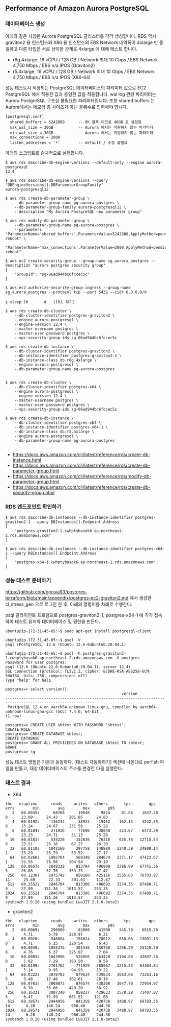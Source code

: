 ## Performance of Amazon Aurora PostgreSQL ##

### 데이터베이스 생성 ###

아래와 같은 사양한 Aurora PostgreSQL 클러스터를 각각 생성합니다. RDS 역시 graviton2 용 인스턴스와 X86 용 인스턴스의 EBS Network 대역폭이 4xlarge 만 동일하고 다른 타입은 서로 상이한 관계로 4xlarge 에 대해 테스트 합니다.  

- r6g.4xlarge: 16 vCPU / 128 GB / Network 최대 10 Gbps / EBS Network 4,750 Mbps / EBS n/a IPOS (Graviton2)
- r5.4xlarge: 16 vCPU / 128 GB / Network 최대 10 Gbps / EBS Network 4,750 Mbps / EBS n/a IPOS (X86-64)

성능 테스트시 적용되는 PostgreSQL 데이터베이스의 파리미터 값으로 EC2 PostgreSQL 에서 적용한 값과 동일한 값을 적용합니다. wal log 관련 파리미터는 Aurora PostgreSQL 구조상 불필요한 파리미터입니다. 또한 shared buffers 는 Aurora에서는 메모리 총 사이즈가 아닌 블록수로 입력해야 합니다. 
```
[postgresql.conf]
  shared_buffers = 5242880      -- 8K 블록 이므로 40GB 로 설정됨
  max_wal_size = 30GB           -- Aurora 에서는 지원하지 않는 파라미터
  min_wal_size = 30GB           -- Aurora 에서는 지원하지 않는 파라미터
  max_connections = 2000
  listen_addresses = '*'        -- default / 수정 불필요
```

아래의 스크립트를 순차적으로 실행합니다. 

```
$ aws rds describe-db-engine-versions --default-only --engine aurora-postgresql
12.4

$ aws rds describe-db-engine-versions --query "DBEngineVersions[].DBParameterGroupFamily"
aurora-postgresql12

$ aws rds create-db-parameter-group \
    --db-parameter-group-name pg-aurora-postgres \
    --db-parameter-group-family aurora-postgresql12 \
    --description "My Aurora PostgreSQL new parameter group"

$ aws rds modify-db-parameter-group \
    --db-parameter-group-name pg-aurora-postgres \
    --parameters "ParameterName='shared_buffers',ParameterValue=5242880,ApplyMethod=pending-reboot" \
                 "ParameterName='max_connections',ParameterValue=2000,ApplyMethod=pending-reboot"   

$ aws ec2 create-security-group --group-name sg_aurora_postgres --description "aurora postgres security group"
{
    "GroupId": "sg-06ad944bc6fccec5c"
}

$ aws ec2 authorize-security-group-ingress --group-name sg_aurora_postgres --protocol tcp --port 5432 --cidr 0.0.0.0/0

$ sleep 10       #   (10초 대기)                    
                                        
$ aws rds create-db-cluster \
    --db-cluster-identifier postgres-graviton2 \
    --engine aurora-postgresql \
    --engine-version 12.4 \
    --master-username postgres \
    --master-user-password postgres \
    --vpc-security-group-ids sg-06ad944bc6fccec5c          

$ aws rds create-db-instance \
    --db-cluster-identifier postgres-graviton2 \
    --db-instance-identifier postgres-graviton2-1 \
    --db-instance-class db.r6g.4xlarge \
    --engine aurora-postgresql \
    --db-parameter-group-name pg-aurora-postgres
    
    
$ aws rds create-db-cluster \
    --db-cluster-identifier postgres-x64 \
    --engine aurora-postgresql \
    --engine-version 12.4 \
    --master-username postgres \
    --master-user-password postgres \
    --vpc-security-group-ids sg-06ad944bc6fccec5c
    
$ aws rds create-db-instance \
    --db-cluster-identifier postgres-x64 \
    --db-instance-identifier postgres-x64-1 \
    --db-instance-class db.r5.4xlarge \
    --engine aurora-postgresql \
    --db-parameter-group-name pg-aurora-postgres
    
```

* https://docs.aws.amazon.com/cli/latest/reference/rds/create-db-instance.html
* https://docs.aws.amazon.com/cli/latest/reference/rds/create-db-parameter-group.html
* https://docs.aws.amazon.com/cli/latest/reference/rds/modify-db-parameter-group.html
* https://docs.aws.amazon.com/cli/latest/reference/rds/create-db-security-group.html


### RDS 엔드포인트 확인하기 ###

```
$ aws rds describe-db-instances --db-instance-identifier postgres-graviton2-1 --query DBInstances[].Endpoint.Address
[
    "postgres-graviton2-1.cwhptybasok6.ap-northeast-2.rds.amazonaws.com"
]

$ aws rds describe-db-instances --db-instance-identifier postgres-x64-1 --query DBInstances[].Endpoint.Address
[
    "postgres-x64-1.cwhptybasok6.ap-northeast-2.rds.amazonaws.com"
]
```


### 성능 테스트 준비하기 ###

https://github.com/gnosia93/postgres-terraform/blob/main/appendix/postgres-ec2-graviton2.md 에서 생성한 cl_stress_gen 으로 로그인 한 후, 아래의 명령어를 차례로 수행한다. 

psql 클라이언트 프로램으로 postgres-graviton2-1, postgres-x64-1 에 각각 접속하여 테스트 유저와 데이터베이스 및 권한을 만든다. 

```
ubuntu@ip-172-31-45-65:~$ sudo apt-get install postgresql-client

ubuntu@ip-172-31-45-65:~$ psql -V
psql (PostgreSQL) 12.6 (Ubuntu 12.6-0ubuntu0.20.04.1)

ubuntu@ip-172-31-45-65:~$ psql -h postgres-graviton2-1.cwhptybasok6.ap-northeast-2.rds.amazonaws.com -U postgres
Password for user postgres: 
psql (12.6 (Ubuntu 12.6-0ubuntu0.20.04.1), server 12.4)
SSL connection (protocol: TLSv1.2, cipher: ECDHE-RSA-AES256-GCM-SHA384, bits: 256, compression: off)
Type "help" for help.

postgres=> select version();
                                                   version                                                   
-------------------------------------------------------------------------------------------------------------
 PostgreSQL 12.4 on aarch64-unknown-linux-gnu, compiled by aarch64-unknown-linux-gnu-gcc (GCC) 7.4.0, 64-bit
(1 row)

postgres=> CREATE USER sbtest WITH PASSWORD 'sbtest';
CREATE ROLE
postgres=> CREATE DATABASE sbtest;
CREATE DATABASE
postgres=> GRANT ALL PRIVILEGES ON DATABASE sbtest TO sbtest;
GRANT
postgres=> \q
```



성능 테스트 방법은 기존과 동일하다. [테스트 자동화하기] 섹션에 나온대로 perf.sh 파일을 만들고, 대상 데이터베이스의 주소를 변경한 다음 실행한다. 

### 테스트 결과 ###

* X64
```
thc   elaptime      reads     writes   others       tps        qps    errs        min        avg        max        p95
   2   60.0035s      68768      19648     9824     81.86    1637.20       0      23.09      24.43     201.85      24.83
   4   60.0192s     136234      38924    19462    162.13    3242.55       0      23.24      24.67     231.59      25.28
   8   60.0104s     271936      77696    38848    323.67    6473.39       0      23.23      24.71      31.13      25.28
  16   60.0181s     534226     152636    76318    635.78   12715.54       0      23.51      25.16      67.27      26.20
  32   60.0110s    1042160     297758   148880   1240.39   24808.14       1      23.29      25.79      53.52      27.17
  64   60.0260s    1992704     569340   284674   2371.17   47423.67       1      23.55      26.98     204.54      29.19
 128   60.0657s    2848328     813794   406908   3386.99   67741.36       5      26.08      37.76     359.23      47.47
 256   60.1230s    2975742     850180   425116   3535.03   70703.97      11      25.69      72.33     301.61     112.67
 512   60.2552s    2846704     813306   406692   3374.35   67489.71       9      27.99     151.36    1013.57     253.35
1024   60.2552s    2846704     813306   406692   3374.35   67489.71       9      27.99     151.36    1013.57     253.35
sysbench 1.0.20 (using bundled LuaJIT 2.1.0-beta2)
```

* graviton2
```
thc   elaptime      reads     writes   others       tps        qps    errs        min        avg        max        p95
   2   60.0069s     290500      83000    41500    345.79    6915.70       0       4.71       5.78     228.97       6.21
   4   60.0026s     546084     156024    78012    650.06   13001.13       0       4.71       6.15     220.54       6.43
   8   60.0039s    1055376     301536   150768   1256.29   25125.79       0       4.76       6.37     225.87       7.04
  16   60.0083s    1843996     526856   263428   2194.88   43897.56       0       5.02       7.29     383.50       8.58
  32   60.0199s    2701762     771929   385967   3215.23   64304.84       1       5.14       9.95      94.93      13.22
  64   60.0322s    3078782     879634   439834   3663.08   73263.16       5       5.48      17.46     302.61      28.16
 128   60.0761s    3068072     876574   438308   3647.70   72954.97       3       6.70      35.06     420.20      58.92
 256   60.1633s    3007340     859217   429633   3570.28   71407.07       5       6.47      71.59     681.51     121.08
 512   60.2857s    2944956     841358   420738   3488.97   69783.55      14       6.28     146.24     966.40     244.38
1024   60.2857s    2944956     841358   420738   3488.97   69783.55      14       6.28     146.24     966.40     244.38
sysbench 1.0.20 (using bundled LuaJIT 2.1.0-beta2)
```




